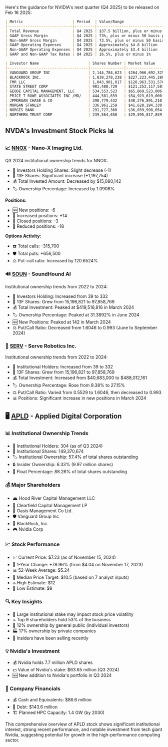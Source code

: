 Here's the guidance for NVIDIA's next quarter (Q4 2025) to be released on Feb 16 2025:

```markdown
| Metric                      | Period  | Value/Range                          |
|-----------------------------|---------|--------------------------------------|
| Total Revenue               | Q4 2025 | $37.5 billion, plus or minus 2%      |
| GAAP Gross Margin           | Q4 2025 | 73%, plus or minus 50 basis points   |
| Non-GAAP Gross Margin       | Q4 2025 | 73.5%, plus or minus 50 basis points |
| GAAP Operating Expenses     | Q4 2025 | Approximately $4.8 billion           |
| Non-GAAP Operating Expenses | Q4 2025 | Approximately $3.4 billion           |
| GAAP and Non-GAAP Tax Rates | Q4 2025 | 16.5%, plus or minus 1%              |
```


```markdown
| Investor Name                      | Shares Number | Market Value     | Portfolio Weight | Average Price Paid |
|------------------------------------|---------------|------------------|------------------|--------------------|
| VANGUARD GROUP INC                 | 2,144,784,623 | $264,966,692,325 | 5.0901%          | $131.56            |
| BLACKROCK INC.                     | 1,839,270,238 | $227,223,445,280 | 5.1428%          | $129.95            |
| FMR LLC                            | 1,043,901,017 | $128,963,531,576 | 8.2545%          | $127.92            |
| STATE STREET CORP                  | 981,488,729   | $121,253,117,581 | 5.2983%          | $128.54            |
| GEODE CAPITAL MANAGEMENT, LLC      | 534,553,523   | $65,869,523,006  | 5.7807%          | $134.49            |
| PRICE T ROWE ASSOCIATES INC /MD/   | 444,581,659   | $54,923,619,000  | 6.5724%          | $133.99            |
| JPMORGAN CHASE & CO                | 390,779,432   | $48,276,891,210  | 3.9658%          | $138.43            |
| MORGAN STANLEY                     | 336,961,259   | $41,628,194,330  | 3.2207%          | $135.03            |
| NORGES BANK                        | 291,727,360   | $36,039,998,054  | 5.3843%          | $124.30            |
| NORTHERN TRUST CORP                | 239,564,658   | $29,595,817,849  | 4.9869%          | $128.89            |
```



## NVDA's Investment Stock Picks 📊

### 📈 [NNOX](https://www.tradingview.com/symbols/NASDAQ-NNOX/) - Nano-X Imaging Ltd.

Q3 2024 institutional ownership trends for NNOX:

- 👥 Investors Holding Shares: Slight decrease (-1)
- 📄 13F Shares: Significant increase (+1,197,754)
- 💰 Total Invested Amount: Decreased by $15,080,142
- 🏷️ Ownership Percentage: Increased by 1.0906%

**Positions:**
- 🆕 New positions: -6
- 🔼 Increased positions: +14
- 🚫 Closed positions: -3
- 🔽 Reduced positions: -18

**Options Activity:**
- ☎️ Total calls: -315,700
- 🛡️ Total puts: +656,500
- ⚖️ Put-call ratio: Increased by 120.6524%

### 🔊 [SOUN](https://www.tradingview.com/symbols/NASDAQ-SOUN/) - SoundHound AI

Institutional ownership trends from 2022 to 2024:

- 👥 Investors Holding: Increased from 39 to 332
- 📄 13F Shares: Grew from 15,196,821 to 97,858,769
- 💰 Total Investment: Peaked at $419,516,816 in March 2024
- 🏷️ Ownership Percentage: Peaked at 31.3892% in June 2024
- 🆕 New Positions: Peaked at 142 in March 2024
- ⚖️ Put/Call Ratio: Decreased from 1.6046 to 0.993 (June to September 2024)

### 🤖 [SERV](https://www.tradingview.com/symbols/NASDAQ-SERV/) - Serve Robotics Inc.

Institutional ownership trends from 2022 to 2024:

- 👥 Institutional Holders: Increased from 39 to 332
- 📄 13F Shares: Grew from 15,196,821 to 97,858,769
- 💰 Total Investment: Increased from $40,683,000 to $488,012,161
- 🏷️ Ownership Percentage: Rose from 9.38% to 27.15%
- ⚖️ Put/Call Ratio: Varied from 0.5529 to 1.6046, then decreased to 0.993
- 📊 Positions: Significant increase in new positions in March 2024

## 🖥️ [APLD](https://www.tradingview.com/symbols/NASDAQ-APLD/) - Applied Digital Corporation

### 📊 Institutional Ownership Trends

- 👥 Institutional Holders: 304 (as of Q3 2024)
- 📄 Institutional Shares: 149,370,674
- 🏷️ Institutional Ownership: 57.4% of total shares outstanding
- 🔒 Insider Ownership: 6.33% (9.97 million shares)
- 🌊 Float Percentage: 88.26% of total shares outstanding

### 💰 Major Shareholders

- 🏔️ Hood River Capital Management LLC
- 💼 Clearfield Capital Management LP
- 🌴 Oasis Management Co Ltd.
- 🛡️ Vanguard Group Inc
- 🖤 BlackRock, Inc.
- 🎮 Nvidia Corp

### 📈 Stock Performance

- 💹 Current Price: $7.23 (as of November 15, 2024)
- 📅 1-Year Change: +78.96% (from $4.04 on November 17, 2023)
- 📊 52-Week Average: $5.24
- 🎯 Median Price Target: $10.5 (based on 7 analyst inputs)
- 🔝 High Estimate: $12
- 🔻 Low Estimate: $9

### 🔍 Key Insights

- 🏢 Large institutional stake may impact stock price volatility
- 🔝 Top 9 shareholders hold 53% of the business
- 👥 12% ownership by general public (individual investors)
- 🏭 17% ownership by private companies
- 💼 Insiders have been selling recently

### 💡 Nvidia's Investment

- 💰 Nvidia holds 7.7 million APLD shares
- 💵 Value of Nvidia's stake: $63.65 million (Q3 2024)
- 🆕 New addition to Nvidia's portfolio in Q3 2024

### 💼 Company Financials

- 💰 Cash and Equivalents: $86.6 million
- 🏦 Debt: $143.6 million
- 🏗️ Planned HPC Capacity: 1.4 GW (by 2030)

This comprehensive overview of APLD stock shows significant institutional interest, strong recent performance, and notable investment from tech giant Nvidia, suggesting potential for growth in the high-performance computing sector.


